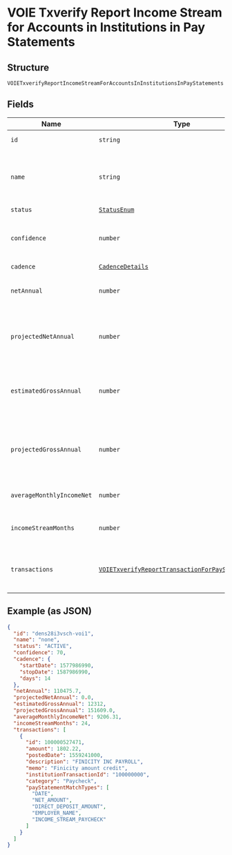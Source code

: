 
# VOIE Txverify Report Income Stream for Accounts in Institutions in Pay Statements

## Structure

`VOIETxverifyReportIncomeStreamForAccountsInInstitutionsInPayStatements`

## Fields

| Name | Type | Tags | Description |
|  --- | --- | --- | --- |
| `id` | `string` | Required | Finicity’s income stream ID |
| `name` | `string` | Required | A human-readable name based on the normalizedPayee name of the transactions for this income stream |
| `status` | [`StatusEnum`](../../doc/models/status-enum.md) | Required | active or inactive |
| `confidence` | `number` | Required | Level of confidence that the deposit stream represents income (example: 85%) |
| `cadence` | [`CadenceDetails`](../../doc/models/cadence-details.md) | Required | - |
| `netAnnual` | `number` | Required | Sum of all values in netMonthlyIncome over the previous 12 months |
| `projectedNetAnnual` | `number` | Required | Projected net income over the next 12 months, across all income streams, based on netAnnualIncome |
| `estimatedGrossAnnual` | `number` | Required | Before-tax gross annual income (estimated from netAnnual) across all income stream in the past 12 months |
| `projectedGrossAnnual` | `number` | Required | Projected gross income over the next 12 months, across all active income streams, based on projectedNetAnnual |
| `averageMonthlyIncomeNet` | `number` | Required | Monthly average amount over the previous 24 months |
| `incomeStreamMonths` | `number` | Required | The number of months the income transactions are observed |
| `transactions` | [`VOIETxverifyReportTransactionForPayStatements[]`](../../doc/models/voie-txverify-report-transaction-for-pay-statements.md) | Required | The transaction from the income stream with the match to the pay statement. |

## Example (as JSON)

```json
{
  "id": "dens28i3vsch-voi1",
  "name": "none",
  "status": "ACTIVE",
  "confidence": 70,
  "cadence": {
    "startDate": 1577986990,
    "stopDate": 1587986990,
    "days": 14
  },
  "netAnnual": 110475.7,
  "projectedNetAnnual": 0.0,
  "estimatedGrossAnnual": 12312,
  "projectedGrossAnnual": 151609.0,
  "averageMonthlyIncomeNet": 9206.31,
  "incomeStreamMonths": 24,
  "transactions": [
    {
      "id": 100000527471,
      "amount": 1802.22,
      "postedDate": 1559241000,
      "description": "FINICITY INC PAYROLL",
      "memo": "Finicity amount credit",
      "institutionTransactionId": "100000000",
      "category": "Paycheck",
      "payStatementMatchTypes": [
        "DATE",
        "NET_AMOUNT",
        "DIRECT_DEPOSIT_AMOUNT",
        "EMPLOYER_NAME",
        "INCOME_STREAM_PAYCHECK"
      ]
    }
  ]
}
```

